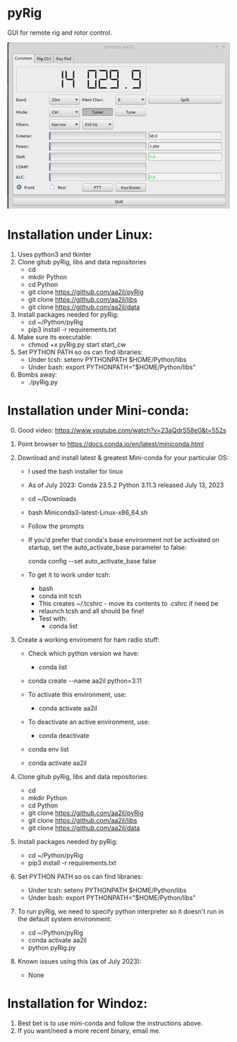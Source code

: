 # pyRig

GUI for remote rig and rotor control.
      
![Screen Shot]( Docs/pyRig.png)

# Installation under Linux:

1) Uses python3 and tkinter
2) Clone gitub pyRig, libs and data repositories
    - cd
    - mkdir Python
    - cd Python
    - git clone https://github.com/aa2il/pyRig
    - git clone https://github.com/aa2il/libs
    - git clone https://github.com/aa2il/data
3) Install packages needed for pyRig:
   - cd ~/Python/pyRig
   - pip3 install -r requirements.txt
4) Make sure its executable:
   - chmod +x pyRig.py start start_cw
5) Set PYTHON PATH so os can find libraries:
   - Under tcsh:      setenv PYTHONPATH $HOME/Python/libs
   - Under bash:      export PYTHONPATH="$HOME/Python/libs"
6) Bombs away:
   - ./pyRig.py

# Installation under Mini-conda:

0) Good video:  https://www.youtube.com/watch?v=23aQdrS58e0&t=552s

1) Point browser to https://docs.conda.io/en/latest/miniconda.html
2) Download and install latest & greatest Mini-conda for your particular OS:
   - I used the bash installer for linux
   - As of July 2023: Conda 23.5.2 Python 3.11.3 released July 13, 2023
   - cd ~/Downloads
   - bash Miniconda3-latest-Linux-x86_64.sh
   - Follow the prompts

   - If you'd prefer that conda's base environment not be activated on startup, 
      set the auto_activate_base parameter to false: 

      conda config --set auto_activate_base false

   - To get it to work under tcsh:
       - bash
       - conda init tcsh
       - This creates ~/.tcshrc - move its contents to .cshrc if need be
       - relaunch tcsh and all should be fine!
       - Test with:
           - conda list

3) Create a working enviroment for ham radio stuff:
   - Check which python version we have:
       - conda list   
   - conda create --name aa2il python=3.11

   - To activate this environment, use:
       - conda activate aa2il
   - To deactivate an active environment, use:
       - conda deactivate

   - conda env list
   - conda activate aa2il

4) Clone gitub pyRig, libs and data repositories:
    - cd
    - mkdir Python
    - cd Python
    - git clone https://github.com/aa2il/pyRig
    - git clone https://github.com/aa2il/libs
    - git clone https://github.com/aa2il/data

5) Install packages needed by pyRig:
   - cd ~/Python/pyRig
   - pip3 install -r requirements.txt

6) Set PYTHON PATH so os can find libraries:
   - Under tcsh:      setenv PYTHONPATH $HOME/Python/libs
   - Under bash:      export PYTHONPATH="$HOME/Python/libs"

7) To run pyRig, we need to specify python interpreter so it doesn't run in
   the default system environment:
   - cd ~/Python/pyRig
   - conda activate aa2il
   - python pyRig.py

8) Known issues using this (as of July 2023):
   - None

# Installation for Windoz:

1) Best bet is to use mini-conda and follow the instructions above.
2) If you want/need a more recent binary, email me.

